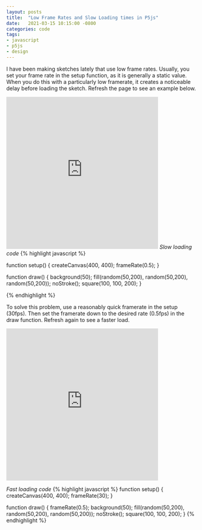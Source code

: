 ```yaml
---
layout: posts
title:  "Low Frame Rates and Slow Loading times in P5js"
date:   2021-03-15 10:15:00 -0800
categories: code
tags: 
- javascript
- p5js
- design
---
```

I have been making sketches lately that use low frame rates. Usually, you set your frame rate in the setup function, as it is generally a static value. When you do this with a particularly low framerate, it creates a noticeable delay before loading the sketch. Refresh the page to see an example below.

<iframe src="https://editor.p5js.org/bobbymeyer/embed/4MVuKraNE"
        style="width: 400px; 
              height: 400px; 
              overflow: hidden;"  
        scrolling="no" 
        frameborder="0">
</iframe>
<i>Slow loading code</i>
{% highlight javascript %}

function setup() {
  createCanvas(400, 400);
  frameRate(0.5);
}

function draw() {
  background(50);
  fill(random(50,200), random(50,200), random(50,200));
  noStroke();
  square(100, 100, 200);
}

{% endhighlight %}

To solve this problem, use a reasonably quick framerate in the setup (30fps). Then set the framerate down to the desired rate (0.5fps) in the draw function. Refresh again to see a faster load.

<iframe src="https://editor.p5js.org/bobbymeyer/embed/c5kniDVTR"
        style="width: 400px; 
              height: 400px; 
              overflow: hidden;"  
        scrolling="no" 
        frameborder="0"></iframe>

<i>Fast loading code</i>
{% highlight javascript %}
function setup() {
  createCanvas(400, 400);
  frameRate(30);
}

function draw() {
  frameRate(0.5);
  background(50);
  fill(random(50,200), random(50,200), random(50,200));
  noStroke();
  square(100, 100, 200);
}
{% endhighlight %}

<br>